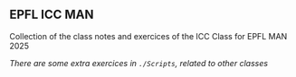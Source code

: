 ## EPFL ICC MAN
Collection of the class notes and exercices of the ICC Class for EPFL MAN 2025

*There are some extra exercices in `./Scripts`, related to other classes*
